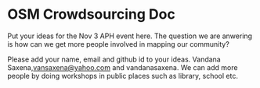 # OSM Crowdsourcing Doc  

Put your ideas for the Nov 3 APH event here. The question we are anwering is how can we get more people involved in mapping our community?  

Please add your name, email and github id to your ideas.
Vandana Saxena,vansaxena@yahoo.com and vandanasaxena.
We can add more people by doing workshops in public places such as library, school etc.
